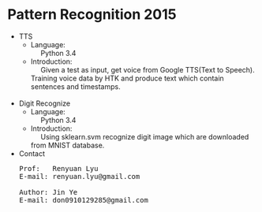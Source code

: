 # Pattern Recognition 2015

* TTS
  * Language:
    <br>&nbsp;&nbsp;&nbsp;&nbsp;
    Python 3.4
  * Introduction:
    <br>&nbsp;&nbsp;&nbsp;&nbsp;
    Given a test as input, get voice from Google TTS(Text to Speech). Training voice data by HTK and produce text which    contain sentences and timestamps.
<br><br>
* Digit Recognize
  * Language: 
    <br>&nbsp;&nbsp;&nbsp;&nbsp; 
    Python 3.4
  * Introduction:
    <br>&nbsp;&nbsp;&nbsp;&nbsp;
    Using sklearn.svm recognize digit image which are downloaded from MNIST database.
* Contact
  <pre>
  Prof:   Renyuan Lyu
  E-mail: renyuan.lyu@gmail.com
  
  Author: Jin Ye
  E-mail: don0910129285@gmail.com
  </pre>



